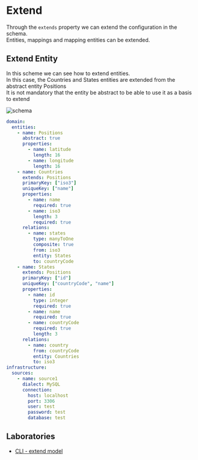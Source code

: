 # Extend

Through the `extends` property we can extend the configuration in the schema. \
Entities, mappings and mapping entities can be extended.

## Extend Entity

In this scheme we can see how to extend entities. \
In this case, the Countries and States entities are extended from the abstract entity Positions \
It is not mandatory that the entity be abstract to be able to use it as a basis to extend

![schema](../images/schema2.svg)

```yaml
domain:
  entities:
    - name: Positions
      abstract: true
      properties:
        - name: latitude
          length: 16
        - name: longitude
          length: 16
    - name: Countries
      extends: Positions
      primaryKey: ["iso3"]
      uniqueKey: ["name"]
      properties:
        - name: name
          required: true
        - name: iso3
          length: 3
          required: true
      relations:
        - name: states
          type: manyToOne
          composite: true
          from: iso3
          entity: States
          to: countryCode
    - name: States
      extends: Positions
      primaryKey: ["id"]
      uniqueKey: ["countryCode", "name"]
      properties:
        - name: id
          type: integer
          required: true
        - name: name
          required: true
        - name: countryCode
          required: true
          length: 3
      relations:
        - name: country
          from: countryCode
          entity: Countries
          to: iso3
infrastructure:          
  sources:
    - name: source1
      dialect: MySQL
      connection:
        host: localhost
        port: 3306
        user: test
        password: test
        database: test
```

## Laboratories

- [CLI - extend model](https://github.com/lambda-orm/lambdaorm-labs/tree/main/labs/cli/02-extend-model)
